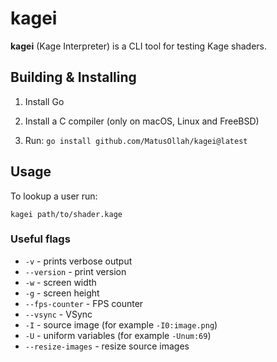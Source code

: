 # kagei
 
**kagei** (Kage Interpreter) is a CLI tool for testing Kage shaders.

## Building & Installing

1. Install Go

2. Install a C compiler (only on macOS, Linux and FreeBSD)

3. Run: `go install github.com/MatusOllah/kagei@latest`

## Usage

To lookup a user run:

```shell
kagei path/to/shader.kage
```

### Useful flags

- `-v` - prints verbose output
- `--version` - print version
- `-w` - screen width
- `-g` - screen height
- `--fps-counter` - FPS counter
- `--vsync` - VSync
- `-I` - source image (for example `-I0:image.png`)
- `-U` - uniform variables (for example `-Unum:69`)
- `--resize-images` - resize source images
